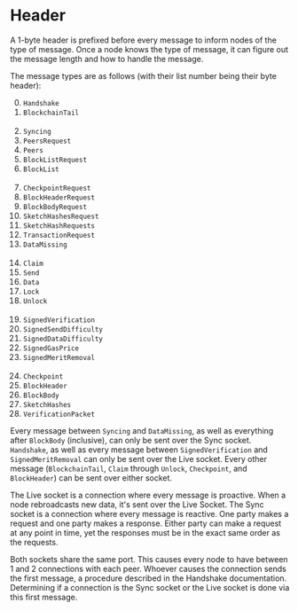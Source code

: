 # Header

A 1-byte header is prefixed before every message to inform nodes of the type of message. Once a node knows the type of message, it can figure out the message length and how to handle the message.

The message types are as follows (with their list number being their byte header):

<ol start="0">
<li><code>Handshake</code></li>
<li><code>BlockchainTail</code></li>
<br>
<li><code>Syncing</code></li>
<li><code>PeersRequest</code></li>
<li><code>Peers</code></li>
<li><code>BlockListRequest</code></li>
<li><code>BlockList</code></li>
<br>
<li><code>CheckpointRequest</code></li>
<li><code>BlockHeaderRequest</code></li>
<li><code>BlockBodyRequest</code></li>
<li><code>SketchHashesRequest</code></li>
<li><code>SketchHashRequests</code></li>
<li><code>TransactionRequest</code></li>
<li><code>DataMissing</code></li>
<br>
<li><code>Claim</code></li>
<li><code>Send</code></li>
<li><code>Data</code></li>
<li><code>Lock</code></li>
<li><code>Unlock</code></li>
<br>
<li><code>SignedVerification</code></li>
<li><code>SignedSendDifficulty</code></li>
<li><code>SignedDataDifficulty</code></li>
<li><code>SignedGasPrice</code></li>
<li><code>SignedMeritRemoval</code></li>
<br>
<li><code>Checkpoint</code></li>
<li><code>BlockHeader</code></li>
<li><code>BlockBody</code></li>
<li><code>SketchHashes</code></li>
<li><code>VerificationPacket</code></li>
</ol>

Every message between `Syncing` and `DataMissing`, as well as everything after `BlockBody` (inclusive), can only be sent over the Sync socket. `Handshake`, as well as every message between `SignedVerification` and `SignedMeritRemoval` can only be sent over the Live socket. Every other message (`BlockchainTail`, `Claim` through `Unlock`, `Checkpoint`, and `BlockHeader`) can be sent over either socket.

The Live socket is a connection where every message is proactive. When a node rebroadcasts new data, it's sent over the Live Socket. The Sync socket is a connection where every message is reactive. One party makes a request and one party makes a response. Either party can make a request at any point in time, yet the responses must be in the exact same order as the requests.

Both sockets share the same port. This causes every node to have between 1 and 2 connections with each peer. Whoever causes the connection sends the first message, a procedure described in the Handshake documentation. Determining if a connection is the Sync socket or the Live socket is done via this first message.
